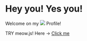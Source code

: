 # Hey you! Yes you!

Welcome on my ![](https://img.shields.io/github/followers/slovak-cat?label=Follow) Profile!  

TRY meow.js! Here -> [Click me](https://github.com/sk-cat/meow.js/)
